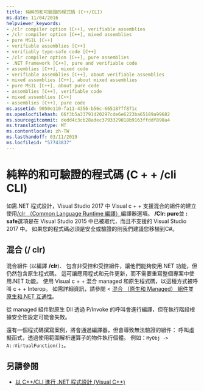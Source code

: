 ```yaml
---
title: 純粹的和可驗證的程式碼 (C++/CLI)
ms.date: 11/04/2016
helpviewer_keywords:
- /clr compiler option [C++], verifiable assemblies
- /clr compiler option [C++], mixed assemblies
- pure MSIL [C++]
- verifiable assemblies [C++]
- verifiably type-safe code [C++]
- /clr compiler option [C++], pure assemblies
- .NET Framework [C++], pure and verifiable code
- assemblies [C++], mixed code
- verifiable assemblies [C++], about verifiable assemblies
- mixed assemblies [C++], about mixed assemblies
- pure MSIL [C++], about pure code
- assemblies [C++], verifiable code
- mixed assemblies [C++]
- assemblies [C++], pure code
ms.assetid: 9050e110-fa11-4356-b56c-665187ff871c
ms.openlocfilehash: 66f3b5a33791d20297cde6e6223ba65189a99682
ms.sourcegitcommit: dedd4c3cb28adec3793329018b9163ffddf890a4
ms.translationtype: MT
ms.contentlocale: zh-TW
ms.lasthandoff: 03/11/2019
ms.locfileid: "57743837"
---
```

# <a name="pure-and-verifiable-code-ccli"></a>純粹的和可驗證的程式碼 (C + + /cli CLI)

如需.NET 程式設計，Visual Studio 2017 中 Visual c + + 支援混合的組件的建立使用[/clr （Common Language Runtime 編譯）](../build/reference/clr-common-language-runtime-compilation.md)編譯器選項。 **/Clr: pure**並 **: safe**選項是在 Visual Studio 2015 中已被取代，而且不支援的 Visual Studio 2017 中。 如果您的程式碼必須是安全或驗證的則我們建議您移植到C#。

## <a name="mixed-clr"></a>混合 (/ clr)

混合組件 (以編譯 **/clr**)、 包含非受控和受控組件，讓他們能夠使用.NET 功能，但仍然包含原生程式碼。 這可讓應用程式和元件更新，而不需要重寫整個專案中使用.NET 功能。 使用 Visual c + + 混合 managed 和原生程式碼，以這種方式被呼叫 c + + Interop。 如需詳細資訊，請參閱 <<c0> [ 混合 （原生和 Managed） 組件](../dotnet/mixed-native-and-managed-assemblies.md)並[原生和.NET 互通性](../dotnet/native-and-dotnet-interoperability.md)。

從 managed 組件對原生 Dll 透過 P/Invoke 的呼叫會進行編譯，但在執行階段根據安全性設定可能會失敗。

還有一個程式碼撰寫案例，將會通過編譯器，但會導致無法驗證的組件： 呼叫虛擬函式，透過使用範圍解析運算子的物件執行個體。  例如：`MyObj -> A::VirtualFunction();`。

## <a name="see-also"></a>另請參閱

- [以 C++/CLI 進行 .NET 程式設計 (Visual C++)](../dotnet/dotnet-programming-with-cpp-cli-visual-cpp.md)
